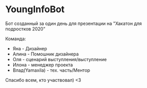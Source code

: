 # YoungInfoBot

Бот созданный за один день для презентации на "Хакатон для подростков 2020"

Команда:
  - Яна - Дизайнер
  - Алина - Помошник дизайнера
  - Оля - сценарий выступления/выступление
  - Илона - менеджер проекта
  - Влад(Yamaxila) - тех. часть/Ментор
  
 Спасибо всем, кто участвовал)
 <3
